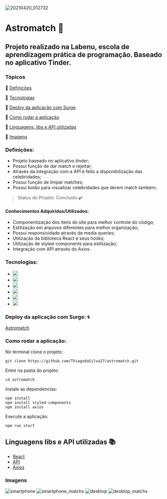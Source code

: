 ![20210420_012732](https://user-images.githubusercontent.com/58118544/115345636-74f70480-a185-11eb-947c-3b2c9b705bed.gif)
# Astromatch :green_heart:
## Projeto realizado na Labenu, escola de aprendizagem prática de programação. Baseado no aplicativo Tinder.

### Tópicos
   :small_blue_diamond: [Definições](#definições)
   
   :small_blue_diamond: [Tecnologias](#tecnologias)
   
   :small_blue_diamond: [Deploy da aplicação com Surge](#deploy-da-aplicação-com-surge-cyclone)
   
   :small_blue_diamond: [Como rodar a aplicação](#como-rodar-a-aplicação)
   
   :small_blue_diamond: [Linguagens, libs e API utilizadas](#linguagens-libs-e-api-utilizadas-books)
   
   :small_blue_diamond: [Imagens](#imagens)


### Definições:
- Projeto baseado no aplicativo tinder;
- Possui função de dar match e rejeitar;
- Através da integração com a API é feito a disponibilização das celebridades;
- Possui função de limpar matches;
- Possui botão para visualizar celebridades que derem match também;

> Status do Projeto: Concluido :heavy_check_mark:
#### Conhecimentos Adquiridos/Utilizados:
- Componentização dos itens do site para melhor controle do código;
- Estilização em arquivos diferentes para melhor organização;
- Possui responsividade através de media queries;
- Utilização da biblioteca React e seus hooks;
- Utilização de styled-components para estilização;
- Integração com API através do Axios.

### Tecnologias:
- <img src="https://img.shields.io/static/v1?label=react&message=framework&color=blue&style=for-the-badge&logo=REACT"/>
- <img src="https://img.shields.io/static/v1?label=Hooks&message=react&color=blue&style=for-the-badge&logo=REACT"/>
- <img src="https://img.shields.io/static/v1?label=axios&message=Request&color=blueviolet&style=for-the-badge&logo=AXIOS"/>
- <img src="https://img.shields.io/static/v1?label=javascript&message=Programming%20language&color=yellow&style=for-the-badge&logo=JAVASCRIPT"/>
- <img src="https://img.shields.io/static/v1?label=styled-components&message=LIB&color=red&style=for-the-badge&logo=styled-components"/>
- <img src="https://img.shields.io/static/v1?label=jsx&message=Markup&language&color=orange&style=for-the-badge&logo=JSX"/>

### Deploy da aplicação com Surge: :cyclone: 
[Astromatch](http://tight-house.surge.sh/)

### Como rodar a aplicação:
No terminal clone o projeto:
```
git clone https://github.com/ThiagodaSilva27/astromatch.git
```
Entre na pasta do projeto:
```
cd astromatch
```
Instale as dependencias:
```
npm install
npm install styled-components
npm install axios
```
Execute a aplicação:
```
npm run start
```

## Linguagens libs e API utilizadas :books:

- [React](https://pt-br.reactjs.org/)
- [API](https://documenter.getpostman.com/view/7549981/SW12yx56?version=latest)
- [Axios](https://www.npmjs.com/package/axios)

### Imagens
![smartphone](https://user-images.githubusercontent.com/58118544/115345634-745e6e00-a185-11eb-8705-e4250a4535f6.PNG)
![smartphone_matchs](https://user-images.githubusercontent.com/58118544/115345635-74f70480-a185-11eb-8e2c-30d666db1c8e.PNG)
![desktop](https://user-images.githubusercontent.com/58118544/115345632-732d4100-a185-11eb-9ed5-21c104e3c795.PNG)
![desktop_matchs](https://user-images.githubusercontent.com/58118544/115345633-745e6e00-a185-11eb-8e6b-0cda79b0e134.PNG)

